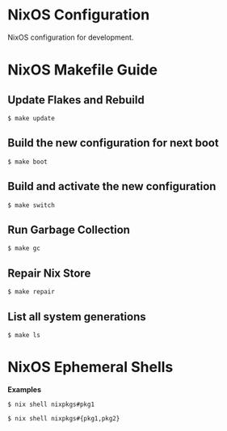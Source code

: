 # NixOS Configuration

NixOS configuration for development.

# NixOS Makefile Guide

## Update Flakes and Rebuild

    $ make update

## Build the new configuration for next boot

    $ make boot

## Build and activate the new configuration

    $ make switch

## Run Garbage Collection

    $ make gc

## Repair Nix Store

    $ make repair

## List all system generations

    $ make ls

# NixOS Ephemeral Shells

**Examples**

    $ nix shell nixpkgs#pkg1

    $ nix shell nixpkgs#{pkg1,pkg2}

